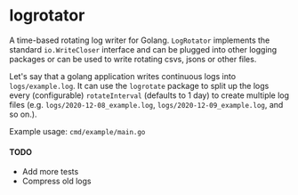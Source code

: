 # logrotator

A time-based rotating log writer for Golang. 
`LogRotator` implements the standard `io.WriteCloser` interface and can be plugged into other logging packages or can be used to write rotating csvs, jsons or other files. 

Let's say that a golang application writes continuous logs into `logs/example.log`. 
It can use the `logrotate` package to split up the logs every (configurable) `rotateInterval` (defaults to 1 day) to create 
multiple log files (e.g. `logs/2020-12-08_example.log`, `logs/2020-12-09_example.log`, and so on.).

Example usage: `cmd/example/main.go`

#### TODO
* Add more tests
* Compress old logs